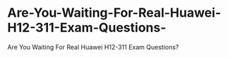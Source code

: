 # Are-You-Waiting-For-Real-Huawei-H12-311-Exam-Questions-
Are You Waiting For Real Huawei H12-311 Exam Questions?
